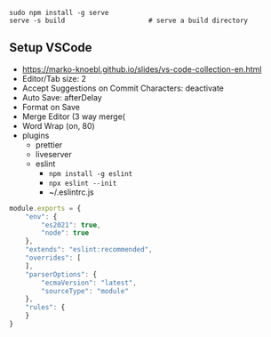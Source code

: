 
    sudo npm install -g serve
    serve -s build                     # serve a build directory
    
    
## Setup VSCode
* https://marko-knoebl.github.io/slides/vs-code-collection-en.html
* Editor/Tab size: 2
* Accept Suggestions on Commit Characters: deactivate
* Auto Save: afterDelay
* Format on Save
* Merge Editor (3 way merge(
* Word Wrap (on, 80)
* plugins
    * prettier
    * liveserver
    * eslint
        * `npm install -g eslint `
        * `npx eslint --init`
        * ~/.eslintrc.js
```js
module.exports = {
    "env": {
        "es2021": true,
        "node": true
    },
    "extends": "eslint:recommended",
    "overrides": [
    ],
    "parserOptions": {
        "ecmaVersion": "latest",
        "sourceType": "module"
    },
    "rules": {
    }
}
```
